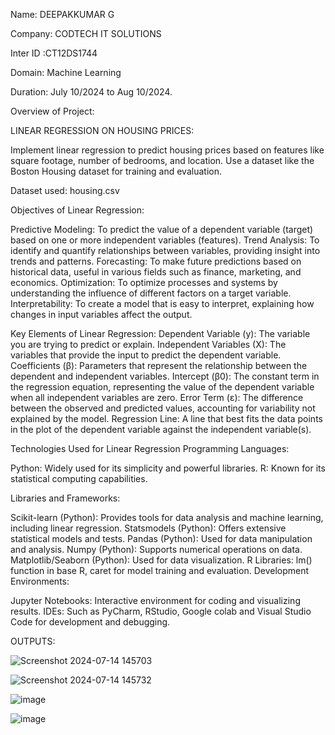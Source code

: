 Name: DEEPAKKUMAR G

Company: CODTECH IT SOLUTIONS

Inter ID :CT12DS1744

Domain: Machine Learning

Duration: July 10/2024 to Aug 10/2024.

Overview of Project: 

LINEAR REGRESSION ON HOUSING PRICES:

Implement linear regression to predict housing prices based on features like square footage, number of bedrooms, and location. Use a dataset like the Boston Housing dataset for training and evaluation.

Dataset used: housing.csv

Objectives of Linear Regression:

Predictive Modeling: To predict the value of a dependent variable (target) based on one or more independent variables (features).
Trend Analysis: To identify and quantify relationships between variables, providing insight into trends and patterns.
Forecasting: To make future predictions based on historical data, useful in various fields such as finance, marketing, and economics.
Optimization: To optimize processes and systems by understanding the influence of different factors on a target variable.
Interpretability: To create a model that is easy to interpret, explaining how changes in input variables affect the output.

Key Elements of Linear Regression:
Dependent Variable (y): The variable you are trying to predict or explain.
Independent Variables (X): The variables that provide the input to predict the dependent variable.
Coefficients (β): Parameters that represent the relationship between the dependent and independent variables.
Intercept (β0): The constant term in the regression equation, representing the value of the dependent variable when all independent variables are zero.
Error Term (ε): The difference between the observed and predicted values, accounting for variability not explained by the model.
Regression Line: A line that best fits the data points in the plot of the dependent variable against the independent variable(s).

Technologies Used for Linear Regression
Programming Languages:

Python: Widely used for its simplicity and powerful libraries.
R: Known for its statistical computing capabilities.

Libraries and Frameworks:

Scikit-learn (Python): Provides tools for data analysis and machine learning, including linear regression.
Statsmodels (Python): Offers extensive statistical models and tests.
Pandas (Python): Used for data manipulation and analysis.
Numpy (Python): Supports numerical operations on data.
Matplotlib/Seaborn (Python): Used for data visualization.
R Libraries: lm() function in base R, caret for model training and evaluation.
Development Environments:

Jupyter Notebooks: Interactive environment for coding and visualizing results.
IDEs: Such as PyCharm, RStudio, Google colab and Visual Studio Code for development and debugging.


OUTPUTS:

![Screenshot 2024-07-14 145703](https://github.com/user-attachments/assets/906c20ab-4741-48c0-a986-536844095a9b)

![Screenshot 2024-07-14 145732](https://github.com/user-attachments/assets/624cb9ee-6d8b-473e-9904-a86df343094f)

![image](https://github.com/user-attachments/assets/f39b3300-4987-442a-b614-2313ec52b596)

![image](https://github.com/user-attachments/assets/a375e60c-b8b6-4732-90c4-738314df58b2)






